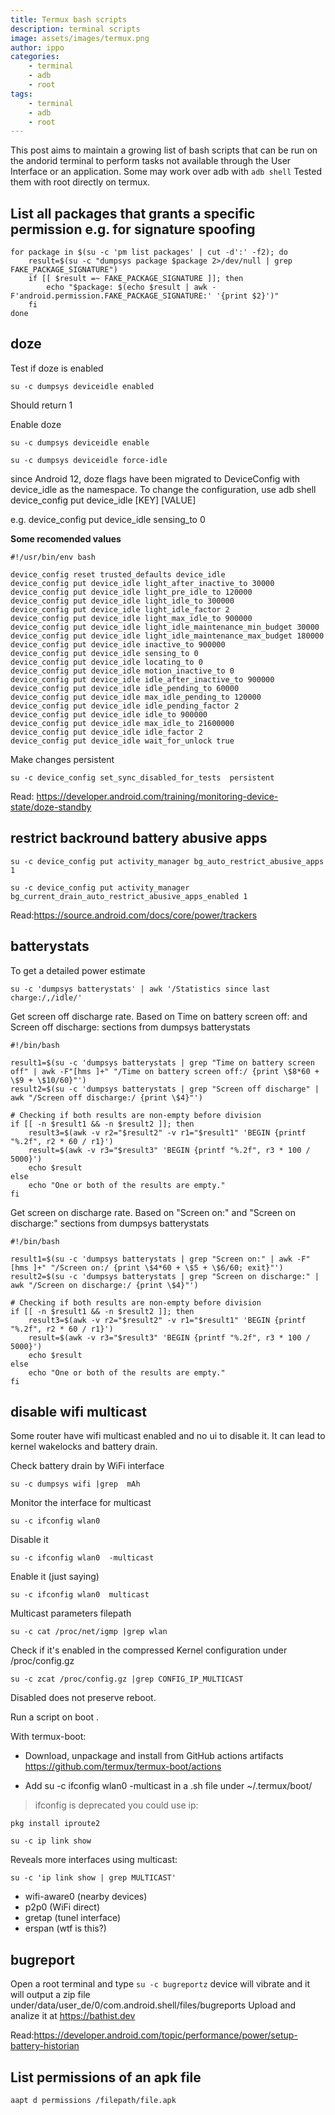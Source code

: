 ```yaml
---
title: Termux bash scripts
description: terminal scripts 
image: assets/images/termux.png
author: ippo
categories:
    - terminal
    - adb
    - root
tags:
    - terminal
    - adb
    - root
---
```


This post aims to maintain a growing list of bash scripts that can be run on the andorid terminal to perform tasks not available through the User Interface or an application.
Some may work over adb with `adb shell`
Tested them with root directly on termux.

## List all packages that grants a specific permission e.g. for signature spoofing

```
for package in $(su -c 'pm list packages' | cut -d':' -f2); do
    result=$(su -c "dumpsys package $package 2>/dev/null | grep FAKE_PACKAGE_SIGNATURE")
    if [[ $result =~ FAKE_PACKAGE_SIGNATURE ]]; then
        echo "$package: $(echo $result | awk -F'android.permission.FAKE_PACKAGE_SIGNATURE:' '{print $2}')"
    fi
done
```

## doze

Test if doze is enabled

`su -c dumpsys deviceidle enabled`

Should return 1

Enable doze

`su -c dumpsys deviceidle enable`

`su -c dumpsys deviceidle force-idle`

since Android 12, doze flags have been migrated to DeviceConfig with device_idle as the namespace. To change the configuration, use adb shell device_config put device_idle [KEY] [VALUE] 

e.g.
device_config put device_idle sensing_to 0

**Some recomended values**

```
#!/usr/bin/env bash

device_config reset trusted_defaults device_idle
device_config put device_idle light_after_inactive_to 30000
device_config put device_idle light_pre_idle_to 120000
device_config put device_idle light_idle_to 300000
device_config put device_idle light_idle_factor 2
device_config put device_idle light_max_idle_to 900000
device_config put device_idle light_idle_maintenance_min_budget 30000
device_config put device_idle light_idle_maintenance_max_budget 180000
device_config put device_idle inactive_to 900000
device_config put device_idle sensing_to 0
device_config put device_idle locating_to 0
device_config put device_idle motion_inactive_to 0
device_config put device_idle idle_after_inactive_to 900000
device_config put device_idle idle_pending_to 60000
device_config put device_idle max_idle_pending_to 120000
device_config put device_idle idle_pending_factor 2
device_config put device_idle idle_to 900000
device_config put device_idle max_idle_to 21600000
device_config put device_idle idle_factor 2
device_config put device_idle wait_for_unlock true
```

Make changes persistent

`su -c device_config set_sync_disabled_for_tests  persistent`

Read: https://developer.android.com/training/monitoring-device-state/doze-standby

## restrict backround battery abusive apps

`su -c device_config put activity_manager bg_auto_restrict_abusive_apps 1`

`su -c device_config put activity_manager bg_current_drain_auto_restrict_abusive_apps_enabled 1`

Read:https://source.android.com/docs/core/power/trackers

## batterystats

To get a detailed power estimate

`su -c 'dumpsys batterystats' | awk '/Statistics since last charge:/,/idle/'`


Get screen off discharge rate. 
Based on Time on battery screen off: and Screen off discharge:  sections from dumpsys batterystats

```
#!/bin/bash

result1=$(su -c 'dumpsys batterystats | grep "Time on battery screen off" | awk -F"[hms ]+" "/Time on battery screen off:/ {print \$8*60 + \$9 + \$10/60}"')
result2=$(su -c 'dumpsys batterystats | grep "Screen off discharge" | awk "/Screen off discharge:/ {print \$4}"')

# Checking if both results are non-empty before division
if [[ -n $result1 && -n $result2 ]]; then
    result3=$(awk -v r2="$result2" -v r1="$result1" 'BEGIN {printf "%.2f", r2 * 60 / r1}')
    result=$(awk -v r3="$result3" 'BEGIN {printf "%.2f", r3 * 100 / 5000}')
    echo $result
else
    echo "One or both of the results are empty."
fi
```

Get screen on discharge rate. 
Based on "Screen on:" and "Screen on discharge:" sections from dumpsys batterystats

```
#!/bin/bash

result1=$(su -c 'dumpsys batterystats | grep "Screen on:" | awk -F"[hms ]+" "/Screen on:/ {print \$4*60 + \$5 + \$6/60; exit}"')
result2=$(su -c 'dumpsys batterystats | grep "Screen on discharge:" | awk "/Screen on discharge:/ {print \$4}"')

# Checking if both results are non-empty before division
if [[ -n $result1 && -n $result2 ]]; then
    result3=$(awk -v r2="$result2" -v r1="$result1" 'BEGIN {printf "%.2f", r2 * 60 / r1}')
    result=$(awk -v r3="$result3" 'BEGIN {printf "%.2f", r3 * 100 / 5000}')
    echo $result
else
    echo "One or both of the results are empty."
fi
```

## disable wifi multicast

Some router have wifi multicast enabled and no ui to disable it. It can lead to kernel wakelocks and battery drain.

Check battery drain by WiFi interface 

`su -c dumpsys wifi |grep  mAh`

Monitor the interface for multicast

`su -c ifconfig wlan0`

Disable it

`su -c ifconfig wlan0  -multicast`

Enable it (just saying)

`su -c ifconfig wlan0  multicast`

Multicast parameters filepath

`su -c cat /proc/net/igmp |grep wlan`

Check if it's enabled in the compressed Kernel configuration under /proc/config.gz

`su -c zcat /proc/config.gz |grep CONFIG_IP_MULTICAST`

Disabled does not preserve reboot.

Run a script on boot .

With termux-boot:

- Download, unpackage and install from GitHub actions artifacts 
https://github.com/termux/termux-boot/actions

- Add su -c ifconfig wlan0  -multicast in a .sh file under   ~/.termux/boot/


> ifconfig is deprecated you could use ip:

`pkg install iproute2`

`su -c ip link show`

Reveals more interfaces using multicast:

`su -c 'ip link show | grep MULTICAST'`

- wifi-aware0 (nearby devices)
- p2p0 (WiFi direct)
- gretap (tunel interface)
- erspan (wtf is this?)

## bugreport

Open a root terminal and type `su -c bugreportz`
device will vibrate and it will output a zip file under/data/user_de/0/com.android.shell/files/bugreports
Upload and analize it at https://bathist.dev

Read:https://developer.android.com/topic/performance/power/setup-battery-historian


## List permissions of an apk file

`aapt d permissions /filepath/file.apk`


